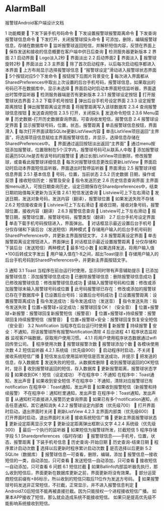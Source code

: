 # AlarmBall
报警球Android客户端设计文档

1	功能概要
	下发下装手机号码命令
	下发设置报警球报警距离命令
	下发查询报警球信息命令
	下发打开，关闭报警球探头命令
	可添加，删除，编辑报警球信息，存储在数据库中
	监听报警球返回短信，并解析短信内容，反馈在界面上
	保存发送和接收的信息概要在客户端中供日后查询
	检测服务器更新版本
2	界面
2.1	启动界面
	Logo淡入2秒
	界面淡出
2.2	启动界面2
	界面淡入
	报警球旋转2秒
	界面淡出
2.3	主界面
	除了首次启动程序，以后每次启动程序都进入本界面
	上方布局显示选择报警球信息
	“报警球设定”滑动进入报警球状态界面
	5个按钮对应5个下发命令
	按钮按下后图片背景变化
	每次进入界面都从SharedPreferences中取出上次设置的后台手机号码，报警球信息，如果取出的号码已不在数据库中，显示未选择
	界面启动时启动本界面短信监听器，界面退出时暂停监听器
	检测服务器端是否有更新版本
2.3.1	报警球设定按钮
	打开报警球状态界面
2.3.2	下载手机号按钮
	弹出后台手机号设定界面
2.3.3	设定报警距离按钮
	弹出报警距离设定界面
	将报警距离写入该球数据库
2.3.4	查询报警球信息按钮
	发送查询短信
2.3.5	打开，关闭探头
	发送命令短信
2.3.6	Menu菜单
	历史数据-打开历史数据查询界面，可查询收发短信，报警信息
2.4	报警球设定界面
	显示报警球号码，位置，状态，报警距离
	单击报警球信息按钮，界面滑入
	每次打开界面读取SQLite更新ListView内容
	单击ListView项目返回“主界面”，将选择项目信息赋给主界面报警球信息，并显示，选择信息存储在SharedPreferences中。
	界面通过返回按钮淡出返回“主界面”
	通过menu按钮添加报警球，位置限制在5个汉字内，报警球号码可从联系人中取
	添加报警球前遍历SQLite是否有该号码的报警球
	通过长按ListView项目删除，修改报警球，或查看此报警球详细信息
	每次对报警球信息更改后更新ListView 
	界面启动时启动本界面短信监听器，界面退出时暂停监听器
	界面滑出
2.5	报警球详细信息界面
2.5.1	基本信息
	号码，位置，当前状态
2.5.2	历史数据
日期，操作或反馈
	接收短信历史：报警及安全
	指令发送历史
2.6	历史信息查询界面
主界面按menu进入，可按日期查询历史，设定日期保存在Sharedpreferences中，结束日期初始值每天更新为当天值
2.6.1	短信发送查询
	Listview可上下左右滑动
	发送日期，发送对象号码，发送内容（翻译），报警球位置
	如果发送失败不存储
2.6.2	短信接收查询
	Listview可上下左右滑动
	接收日期，接收对象号码，报警球位置，接收内容（翻译）
2.6.3	报警信息查询
	Listview可上下左右滑动
	报警日期，报警球位置，报警球号码，报警类型（翻译）
2.7	后台手机号设定界面		
	单击下载手机号码按钮进入，界面弹出。
	对话框显示最近设置后台手机号
	分仅存储和下装后台（发送短信）两种模式
	存储用户输入的后台手机号码到SharedPreferences中，并更新主界面按钮文字。
2.8	报警距离设定界面
	单击报警距离设定按钮进入，界面弹出
	对话框显示最近设置报警距离
	分仅存储和下装后台（发送短信）两种模式
	最多1位小数
	如果选择发送，将用户输入值*100后转成文字发出
	用户输入值在1-8之间，超出Toast提示
	存储用户输入的后台手机号码到SharedPreferences中，并更新主界面按钮文字。

3	通知
3.1	Toast
当程序在前台运行时使用，显示同时带有声音辅助提示
	已添加报警球信息：添加报警球信息成功
	已删除报警球信息：删除报警球信息成功
	已修改报警球信息：修改报警球信息成功
	请输入报警球号码和位置：修改或添加报警球未输入报警球号码或位置
	此号码报警球已存在：修改或添加的报警球已存在于数据库中
	已设置后台号码：设置后台号码成功
	已设置报警距离：设置报警距离成功
	指令发送成功：指令发送成功（发送音）
	指令发送失败：指令发送失败
	位置+报警球+设定成功：报警球回复OK！（安全音）
	位置+报警球+新报警：报警球回复新报警短信（报警音）
	位置+报警球+持续报警：报警球回复持续报警短信（报警音）
	位置+报警球+安全：报警球回复恢复安全短信（安全音）
3.2	Notification
当程序在后台运行时使用
	新报警
	持续报警
	安全：不通知，将该报警球所有报警Notification清除
4	后台进程
4.1	程序状态监视器
监视客户端数据，获取用户使用习惯。
4.1.1	将用户使用程序状态数据通过wifi回传至公司。
	程序使用次数
	报警球报警次数
	报警球添加个数
	各模块使用次数
4.2	短信监听器
4.2.1	系统级（优先级900）
	启动程序时启动，不关闭
	接收系统短信广播
	短信发出后使用监听短信是否发送成功，并提示
	把发送的信息，存入数据库
	发送失败的短信，从数据库删除
	收到报警球返回的OK短信时，提示
	收到报警球返回的短信，存入数据库
	更新报警距离，报警球状态字段
	如果收到OK！短信（设定成功）
不在程序中：不通知
在程序中：Toast通知，发出声音
	如果收到安全短信
不在程序中：不通知，清除对应报警球已有notification
在程序中：Toast通知，发出声音
	如果收到报警短信（新报警和持续报警）
不在程序中：通知栏里通知，发出声音
在程序中：Toast通知，发出声音 
	从通知栏可直接进入报警历史查询界面
	如果已有多个notification通知，点击任意通知，其它通知消失
4.2.2	报警球设定内部类（优先级700）
	打开界面时启动，退出界面时关闭
	刷新ListView
4.2.3	主界面内部类（优先级600）
	打开界面时启动，退出界面时关闭
	接收系统短信广播
	更新主界面报警球状态
	更新设定距离显示文字
	更新设定距离弹出框默认文字
4.2.4	系统级（优先级300）
	最后一个执行的监听器
	如果短信为报警球所发，拦截短信
5	程序存储字段
5.1	Sharedpreferences（临时存储）
	报警球信息——手机号，位置，状态，报警距离
	下装手机号信息
	历史查询-开始日期
	历史查询-结束日期
	程序累计启动次数
	选择以后更新时程序累计启动次数
	是否选择以后更新
5.2	SQLite（数据库）
	报警球信息—可查看，删除，编辑，添加
	报警信息—接收短信的一类，自动添加，只可查看
	发送短信—自动添加，只可查看
	接收短信—自动添加，只可查看
6	问题
6.1	短信拦截
	如果Ballinfo内部监听器先执行，那么收到短信后，界面更新在数据库更新之前，界面更新将没有效果。
	部分运营商短信前缀有+86标示，所以收到的短信只取后11位作为发送方号码。
	如果报警球号码发送非正常短信，不拦截，正常显示，并不进入报警信息判定
	Android7.0后短信不能再被直接拦截。因为只能授权一个进程接收短信广播。
如果本APP接收了短信，那么就会造成系统不能接收短信。
如果只是提高优先级不能影响系统接收到短信。


